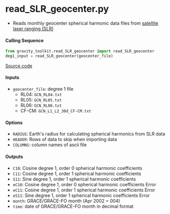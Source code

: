 read_SLR_geocenter.py
=====================

- Reads monthly geocenter spherical harmonic data files from [satellite laser ranging (SLR)](ftp://ftp.csr.utexas.edu/pub/slr/geocenter/)

#### Calling Sequence
```python
from gravity_toolkit.read_SLR_geocenter import read_SLR_geocenter
deg1_input = read_SLR_geocenter(geocenter_file)
```
[Source code](https://github.com/tsutterley/read-GRACE-harmonics/blob/main/gravity_toolkit/read_SLR_geocenter.py)

#### Inputs
- `geocenter_file`: degree 1 file
    * RL04: `GCN_RL04.txt`
    * RL05: `GCN_RL05.txt`
    * RL06: `GCN_RL06.txt`
    * CF-CM: `GCN_L1_L2_30d_CF-CM.txt`

#### Options
- `RADIUS`: Earth's radius for calculating spherical harmonics from SLR data
- `HEADER`: Rows of data to skip when importing data
- `COLUMNS`: column names of ascii file

#### Outputs
- `C10`: Cosine degree 1, order 0 spherical harmonic coefficients
- `C11`: Cosine degree 1, order 1 spherical harmonic coefficients
- `S11`: Sine degree 1, order 1 spherical harmonic coefficients
- `eC10`: Cosine degree 1, order 0 spherical harmonic coefficients Error
- `eC11`: Cosine degree 1, order 1 spherical harmonic coefficients Error
- `eS11`: Sine degree 1, order 1 spherical harmonic coefficients Error
- `month`: GRACE/GRACE-FO month (Apr 2002 = 004)
- `time`: date of GRACE/GRACE-FO month in decimal format
